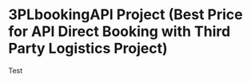 # 3PLbookingAPI Project (Best Price for API Direct Booking with Third Party Logistics Project)

Test

